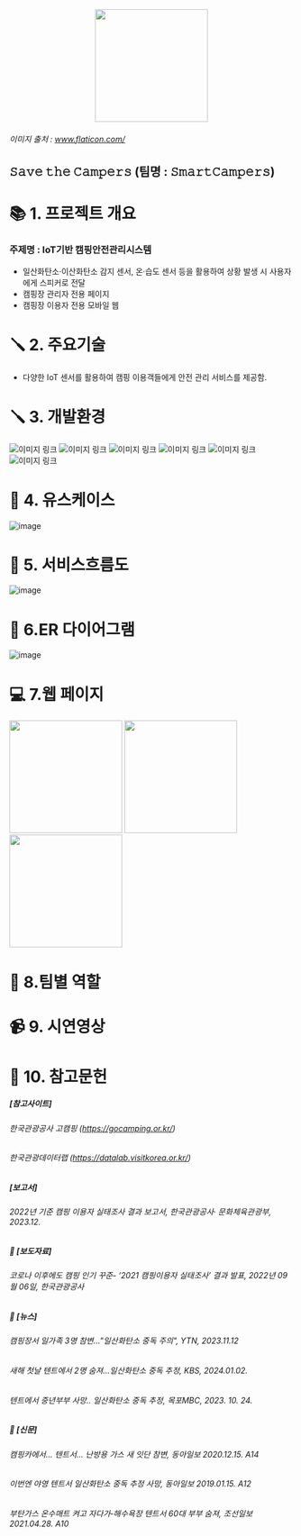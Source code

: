 
<div style="text-align:center;">
        <img src="https://github.com/2024-SMHRD-IS-IOT-2/Smartcamperss/assets/74088300/d2c89a0a-2438-4fcd-a75b-fde4cf8ef8f4" width="200">
</div>

###### 이미지 출처 : www.flaticon.com/

## 𝚂𝚊𝚟𝚎 𝚝𝚑𝚎 𝙲𝚊𝚖𝚙𝚎𝚛𝚜 (팀명 : 𝚂𝚖𝚊𝚛𝚝𝙲𝚊𝚖𝚙𝚎𝚛𝚜)



# 📚 1. 프로젝트 개요
### 주제명 : IoT기반 캠핑안전관리시스템 
- 일산화탄소·이산화탄소 감지 센서, 온·습도 센서 등을 활용하여 상황 발생 시 사용자에게 스피커로 전달
- 캠핑장 관리자 전용 페이지
- 캠핑장 이용자 전용 모바일 웹



# 🪛 2. 주요기술
- 다양한 IoT 센서를 활용하여 캠핑 이용객들에게 안전 관리 서비스를 제공함.

# 🪛 3. 개발환경
  
![이미지 링크](https://img.shields.io/badge/React-61DAFB?style=flat&logo=React&logoColor=white) 
![이미지 링크](https://img.shields.io/badge/Node.js-339933?style=flat&logo=Node.js&logoColor=white) 
![이미지 링크](https://img.shields.io/badge/raspberrypi-A22846?style=flat&logo=raspberrypi&logoColor=white) 
![이미지 링크](https://img.shields.io/badge/mysql-4479A1?style=flat&logo=mysql&logoColor=white) 
![이미지 링크](https://img.shields.io/badge/javascript-F7DF1E?style=flat&logo=javascript&logoColor=white) 
![이미지 링크](https://img.shields.io/badge/visualstudiocode-007ACC?style=flat&logo=visualstudiocode&logoColor=white) 




# 👤 4. 유스케이스
![image](https://github.com/2024-SMHRD-IS-IOT-2/Smartcamperss/assets/74088300/bda01d36-ab90-4d7f-94f5-ca8fc16e5e13)

# 👤 5. 서비스흐름도
![image](https://github.com/2024-SMHRD-IS-IOT-2/Smartcamperss/assets/74088300/25d3c623-e888-4247-a011-890793359504)

# 👤 6.ER 다이어그램
![image](https://github.com/2024-SMHRD-IS-IOT-2/Smartcamperss/assets/74088300/38c2234d-a5c9-4e44-b075-82e2d57269c9)

# 💻 7.웹 페이지

<img src="https://github.com/2024-SMHRD-IS-IOT-2/Smartcamperss/assets/74088300/af553741-7f3b-4ae4-8032-f88aa9932f5b" width="200">
<img src="https://github.com/2024-SMHRD-IS-IOT-2/Smartcamperss/assets/74088300/c4c4e393-114e-4fe3-bfb0-212244237e64" width="200">
<img src="https://github.com/2024-SMHRD-IS-IOT-2/Smartcamperss/assets/74088300/a191ef4b-4086-4d2b-985e-d41ce131d64e" width="200">


# 👥 8.팀별 역할

# 📹 9. 시연영상

# 🔗 10. 참고문헌
##### [참고사이트]
###### 한국관광공사  고캠핑 (https://gocamping.or.kr/)
###### 한국관광데이터랩 (https://datalab.visitkorea.or.kr/)

##### [보고서]
###### 2022년 기준 캠핑 이용자 실태조사 결과 보고서, 한국관광공사· 문화체육관광부, 2023.12.

##### 📰 [보도자료] 
###### 코로나 이후에도 캠핑 인기 꾸준- ‘2021 캠핑이용자 실태조사’ 결과 발표, 2022년 09월 06일, 한국관광공사


##### 📰 [뉴스]
###### 캠핑장서 일가족 3명 참변..."일산화탄소 중독 주의", YTN, 2023.11.12
###### 새해 첫날 텐트에서 2명 숨져…일산화탄소 중독 추정, KBS, 2024.01.02.
###### 텐트에서 중년부부 사망.. 일산화탄소 중독 추정, 목포MBC, 2023. 10. 24.

##### 📰 [신문]
###### 캠핑카에서… 텐트서… 난방용 가스 새 잇단 참변, 동아일보 2020.12.15. A14
###### 이번엔 야영 텐트서 일산화탄소 중독 추정 사망, 동아일보 2019.01.15. A12
###### 부탄가스 온수매트 켜고 자다가‐해수욕장 텐트서 60대 부부 숨져, 조선일보 2021.04.28. A10
